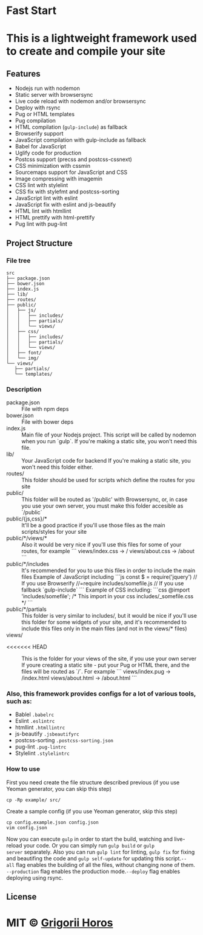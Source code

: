 # Fast Start

# This is a lightweight framework used to create and compile your site
## Features

*   Nodejs run with nodemon
*   Static server with browsersync
*   Live code reload with nodemon and/or browsersync
*   Deploy with rsync
*   Pug or HTML templates
*   Pug compilation
*   HTML compilation (`gulp-include`) as fallback
*   Browserify support
*   JavaScript compilation with gulp-include as fallback
*   Babel for JavaScript
*   Uglify code for production
*   Postcss support (precss and postcss-cssnext)
*   CSS minimization with cssmin
*   Sourcemaps support for JavaScript and CSS
*   Image compressing with imagemin
*   CSS lint with stylelint
*   CSS fix with stylefmt and postcss-sorting
*   JavaScript lint with eslint
*   JavaScript fix with eslint and js-beautify
*   HTML lint with htmllint
*   HTML prettify with html-prettify
*   Pug lint with pug-lint

## Project Structure

### File tree

```
src
├── package.json
├── bower.json
├── index.js
├── lib/
├── routes/
├── public/
│   ├── js/
│   │   ├── includes/
│   │   ├── partials/
│   │   └── views/
│   ├── css/
│   │   ├── includes/
│   │   ├── partials/
│   │   └── views/
│   ├── font/
│   └── img/
└── views/
   ├── partials/
   └── templates/
```

### Description

<dl>

<dt>package.json</dt>

<dd>File with npm deps</dd>

<dt>bower.json</dt>

<dd>File with bower deps</dd>

<dt>index.js</dt>

<dd>Main file of your Nodejs project. This script will be called by nodemon when you run `gulp`.
If you're making a static site, you won't need this file.</dd>

<dt>lib/</dt>

<dd>Your JavaScript code for backend
If you're making a static site, you won't need this folder either.</dd>

<dt>routes/</dt>

<dd>This folder should be used for scripts which define the routes for you site</dd>

<dt>public/</dt>

<dd>This folder will be routed as '/public' with Browsersync, or, in case you use your own server, you must make this folder accesible as `/public`</dd>

<dt>public/{js,css}/*</dt>

<dd>It'll be a good practice if you'll use those files as the main scripts/styles for your site</dd>

<dt>public/*/views/*</dt>

<dd>Also it would be very nice if you'll use this files for some of your routes, for example
```
views/index.css -> /
views/about.css -> /about
```
</dd>

<dt>public/*/includes</dt>

<dd>It's recommended for you to use this files in order to include the main files
Example of JavaScript including
```js
const $ = require('jquery') // If you use Browserify
//=require includes/somefile.js // If you use fallback `gulp-include`
```
Example of CSS including:
```css
@import 'includes/somefile'; /* This import in your css includes/_somefile.css */
```
</dd>

<dt>public/*/partials</dt>

<dd>This folder is very similar to includes/, but it would be nice if you'll use this folder for some widgets of your site, and it's recommended to include this files only in the main files (and not in the views/* files)</dd>

<dt>views/</dt>

<<<<<<< HEAD
<dd>This is the folder for your views of the site, if you use your own server
If youre creating a static site - put your Pug or HTML there, and the files will be routed as `/`. For example
```
views/index.pug -> /index.html
views/about.html -> /about.html
```
</dd>
</dl>

### Also, this framework provides configs for a lot of various tools, such as:

* Bablel `.babelrc`
* Eslint `.eslintrc`
* htmllint `.htmllintrc`
* js-beautify `.jsbeautifyrc`
* postcss-sorting `.postcss-sorting.json`
* pug-lint `.pug-lintrc`
* Stylelint `.stylelintrc`

### How to use

First you need create the file structure described previous (if you use Yeoman generator, you can skip this step)

```
cp -Rp example/ src/
```

Create a sample config (if you use Yeoman generator, skip this step)

```
cp config.example.json config.json
vim config.json
```

Now you can execute `gulp` in order to start the build, watching and live-reload your code. Or you can simply run `gulp build` or `gulp server` separately. Also you can run `gulp lint` for linting, `gulp fix` for fixing and beautifing the code and `gulp self-update` for updating this script.`--all` flag enables the building of all the files, without changing none of them. `--production` flag enables the production mode.`--deploy` flag enables deploying using rsync.

## License

MIT © [Grigorii Horos](https://github.com/horosgrisa)
=======
